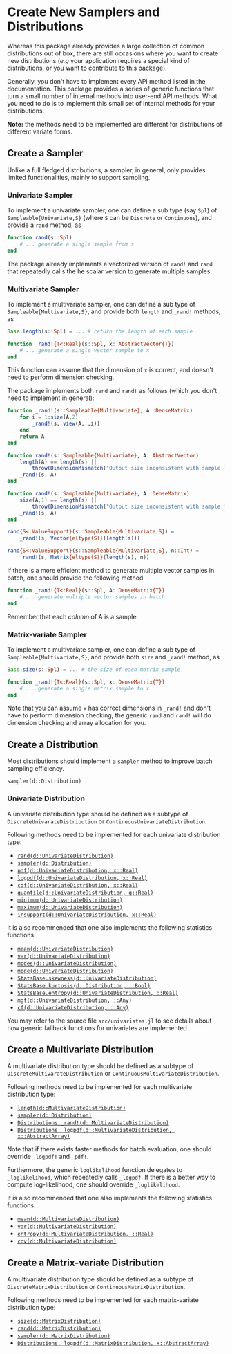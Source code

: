 # Create New Samplers and Distributions

Whereas this package already provides a large collection of common distributions out of box, there are still occasions where you want to create new distributions (*e.g* your application requires a special kind of distributions, or you want to contribute to this package).

Generally, you don't have to implement every API method listed in the documentation. This package provides a series of generic functions that turn a small number of internal methods into user-end API methods. What you need to do is to implement this small set of internal methods for your distributions.

**Note:** the methods need to be implemented are different for distributions of different variate forms.


## Create a Sampler

Unlike a full fledged distributions, a sampler, in general, only provides limited functionalities, mainly to support sampling.

### Univariate Sampler

To implement a univariate sampler, one can define a sub type (say `Spl`) of `Sampleable{Univariate,S}` (where `S` can be `Discrete` or `Continuous`), and provide a `rand` method, as

```julia
function rand(s::Spl)
    # ... generate a single sample from s
end
```

The package already implements a vectorized version of `rand!` and `rand` that repeatedly calls the he scalar version to generate multiple samples.

### Multivariate Sampler

To implement a multivariate sampler, one can define a sub type of `Sampleable{Multivariate,S}`, and provide both `length` and `_rand!` methods, as

```julia
Base.length(s::Spl) = ... # return the length of each sample

function _rand!{T<:Real}(s::Spl, x::AbstractVector{T})
    # ... generate a single vector sample to x
end
```

This function can assume that the dimension of `x` is correct, and doesn't need to perform dimension checking.

The package implements both `rand` and `rand!` as follows (which you don't need to implement in general):

```julia
function _rand!(s::Sampleable{Multivariate}, A::DenseMatrix)
    for i = 1:size(A,2)
        _rand!(s, view(A,:,i))
    end
    return A
end

function rand!(s::Sampleable{Multivariate}, A::AbstractVector)
    length(A) == length(s) ||
        throw(DimensionMismatch("Output size inconsistent with sample length."))
    _rand!(s, A)
end

function rand!(s::Sampleable{Multivariate}, A::DenseMatrix)
    size(A,1) == length(s) ||
        throw(DimensionMismatch("Output size inconsistent with sample length."))
    _rand!(s, A)
end

rand{S<:ValueSupport}(s::Sampleable{Multivariate,S}) =
    _rand!(s, Vector{eltype(S)}(length(s)))

rand{S<:ValueSupport}(s::Sampleable{Multivariate,S}, n::Int) =
    _rand!(s, Matrix{eltype(S)}(length(s), n))
```

If there is a more efficient method to generate multiple vector samples in batch, one should provide the following method

```julia
function _rand!{T<:Real}(s::Spl, A::DenseMatrix{T})
    # ... generate multiple vector samples in batch
end
```

Remember that each *column* of A is a sample.

### Matrix-variate Sampler

To implement a multivariate sampler, one can define a sub type of `Sampleable{Multivariate,S}`, and provide both `size` and `_rand!` method, as

```julia
Base.size(s::Spl) = ... # the size of each matrix sample

function _rand!{T<:Real}(s::Spl, x::DenseMatrix{T})
    # ... generate a single matrix sample to x
end
```

Note that you can assume `x` has correct dimensions in `_rand!` and don't have to perform dimension checking, the generic `rand` and `rand!` will do dimension checking and array allocation for you.

## Create a Distribution

Most distributions should implement a `sampler` method to improve batch sampling efficiency.

```@docs
sampler(d::Distribution)
```

### Univariate Distribution

A univariate distribution type should be defined as a subtype of `DiscreteUnivarateDistribution` or `ContinuousUnivariateDistribution`.

Following methods need to be implemented for each univariate distribution type:

- [`rand(d::UnivariateDistribution)`](@ref)
- [`sampler(d::Distribution)`](@ref)
- [`pdf(d::UnivariateDistribution, x::Real)`](@ref)
- [`logpdf(d::UnivariateDistribution, x::Real)`](@ref)
- [`cdf(d::UnivariateDistribution, x::Real)`](@ref)
- [`quantile(d::UnivariateDistribution, q::Real)`](@ref)
- [`minimum(d::UnivariateDistribution)`](@ref)
- [`maximum(d::UnivariateDistribution)`](@ref)
- [`insupport(d::UnivariateDistribution, x::Real)`](@ref)

It is also recommended that one also implements the following statistics functions:

- [`mean(d::UnivariateDistribution)`](@ref)
- [`var(d::UnivariateDistribution)`](@ref)
- [`modes(d::UnivariateDistribution)`](@ref)
- [`mode(d::UnivariateDistribution)`](@ref)
- [`StatsBase.skewness(d::UnivariateDistribution)`](@ref)
- [`StatsBase.kurtosis(d::Distribution, ::Bool)`](@ref)
- [`StatsBase.entropy(d::UnivariateDistribution, ::Real)`](@ref)
- [`mgf(d::UnivariateDistribution, ::Any)`](@ref)
- [`cf(d::UnivariateDistribution, ::Any)`](@ref)

You may refer to the source file `src/univariates.jl` to see details about how generic fallback functions for univariates are implemented.


## Create a Multivariate Distribution

A multivariate distribution type should be defined as a subtype of `DiscreteMultivarateDistribution` or `ContinuousMultivariateDistribution`.

Following methods need to be implemented for each multivariate distribution type:

- [`length(d::MultivariateDistribution)`](@ref)
- [`sampler(d::Distribution)`](@ref)
- [`Distributions._rand!(d::MultivariateDistribution)`](@ref)
- [`Distributions._logpdf(d::MultivariateDistribution, x::AbstractArray)`](@ref)

Note that if there exists faster methods for batch evaluation, one should override `_logpdf!` and `_pdf!`.

Furthermore, the generic `loglikelihood` function delegates to `_loglikelihood`, which repeatedly calls `_logpdf`. If there is a better way to compute log-likelihood, one should override `_loglikelihood`.

It is also recommended that one also implements the following statistics functions:

- [`mean(d::MultivariateDistribution)`](@ref)
- [`var(d::MultivariateDistribution)`](@ref)
- [`entropy(d::MultivariateDistribution, ::Real)`](@ref)
- [`cov(d::MultivariateDistribution)`](@ref)

## Create a Matrix-variate Distribution

A multivariate distribution type should be defined as a subtype of `DiscreteMatrixDistribution` or `ContinuousMatrixDistribution`.

Following methods need to be implemented for each matrix-variate distribution type:

- [`size(d::MatrixDistribution)`](@ref)
- [`rand(d::MatrixDistribution)`](@ref)
- [`sampler(d::MatrixDistribution)`](@ref)
- [`Distributions._logpdf(d::MatrixDistribution, x::AbstractArray)`](@ref)
